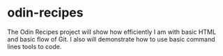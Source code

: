 # odin-recipes
The Odin Recipes project will show how efficiently I am with basic HTML
and basic flow of Git. I also will demonstrate how to use basic command lines
tools to code.
